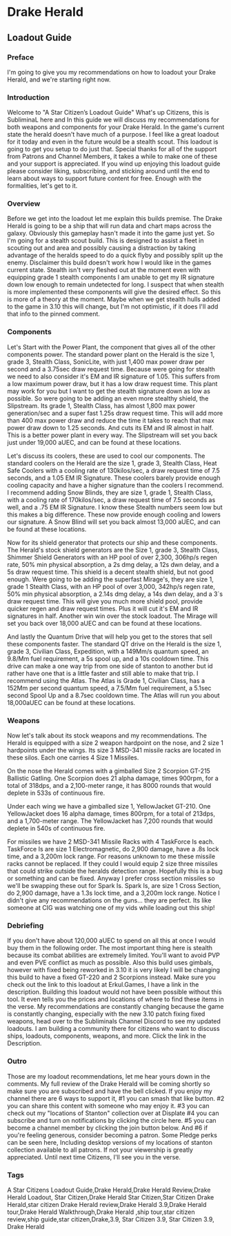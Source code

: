 # Drake Herald
## Loadout Guide

### Preface
I'm going to give you my recommendations on how to loadout your Drake Herald, and we're starting right now.

### Introduction
Welcome to "A Star Citizen’s Loadout Guide" What's up Citizens, this is SubliminaL here and In this guide we will discuss my recommendations for both weapons and components for your Drake Herald. In the game's current state the herald doesn't have much of a purpose. I feel like a great loadout for it today and even in the future would be a stealth scout. This loadout is going to get you setup to do just that. Special thanks for all of the support from Patrons and Channel Members, it takes a while to make one of these and your support is appreciated. If you wind up enjoying this loadout guide please consider liking, subscribing, and sticking around until the end to learn about ways to support future content for free. Enough with the formalities, let's get to it.

### Overview
Before we get into the loadout let me explain this builds premise. The Drake Herald is going to be a ship that will run data and chart maps across the galaxy. Obviously this gameplay hasn't made it into the game just yet. So I'm going for a stealth scout build. This is designed to assist a fleet in scouting out and area and possibly causing a distraction by  taking advantage of the heralds speed to do a quick flyby and possibly split up the enemy. Disclaimer this build doesn't work how I would like in the games current state. Stealth isn't very fleshed out at the moment even with equipping grade 1 stealth components I am unable to get my IR signature down low enough to remain undetected for long. I suspect that when stealth is more implemented these components will give the desired effect. So this is more of a theory at the moment. Maybe when we get stealth hulls added to the game in 3.10 this will change, but I'm not optimistic, if it does I'll add that info to the pinned comment.

[comment]: <> (These recommendations are just that, my recommendations, and are not the best for every situation. If you agree or disagree let me know in the comments, or share your loadout over in the Subliminal's Channel discord. Stealth will not be factored into this build.)

### Components
Let's Start with the Power Plant, the component that gives all of the other components power. The standard power plant on the Herald is the size 1, grade 3, Stealth Class, SonicLite, with just 1,400 max power draw per second and a 3.75sec draw request time. Because were going for stealth we need to also consider it's EM and IR signature of 1.05. This suffers from a low maximum power draw, but it has a low draw request time. This plant may work for you but I want to get the stealth signature down as low as possible. So were going to be adding an even more stealthy shield, the Slipstream. Its grade 1,  Stealth Class, has almost 1,800 max power generation/sec and a super fast 1.25s draw request time. This will add more than 400 max power draw and reduce the time it takes to reach that max power draw down to 1.25 seconds. And cuts its EM and IR almost in half. This is a better power plant in every way. The Slipstream will set you back just under 19,000 aUEC, and  can be found at these locations.

Let's discuss its coolers, these are used to cool our components. The standard coolers on the Herald are the size 1, grade 3, Stealth Class, Heat Safe Coolers with a cooling rate of 130kilos/sec, a draw request time of 7.5 seconds, and a 1.05 EM IR Signature. These coolers barely provide enough cooling capacity and have a higher signature than the coolers I recommend. I recommend adding Snow Blinds, they are size 1, grade 1, Stealth Class, with a cooling rate of 170kilos/sec, a draw request time of 7.5 seconds as well, and a .75 EM IR Signature. I know these Stealth numbers seem low but this makes a big difference. These now provide enough cooling and lowers our signature. A Snow Blind will set you back almost 13,000 aUEC, and can be found at these locations.

[comment]: <> (With doing some cooler testing for an upcoming components guide I've determined that if the coolers have enough capacity it doesn’t make a difference if you equip better ones or not. Stay tuned for that guide at a later date. I recommend keeping the Polars. If you want to do it anyway I recommend using 2 Zero Rushes. On paper the zero rushes have more than enough cooling and are the quickest at providing cooling.)

Now for its shield generator that protects our ship and these components. The Herald's stock shield generators are the Size 1, grade 3, Stealth Class, Shimmer Shield Generators with an HP pool of over 2,300, 306hp/s regen rate, 50% min physical absorption, a 2s dmg delay, a 12s dwn delay, and a 5s draw request time. This shield is a decent stealth shield, but not good enough. Were going to be adding the superfast Mirage's, they are size 1, grade 1 Stealth Class, with an HP pool of over 3,000, 342hp/s regen rate, 50% min physical absorption, a 2.14s dmg delay, a 14s dwn delay, and a 3`s draw request time. This will give you much more shield pool, provide quicker regen and draw request times. Plus it will cut it's EM and IR signatures in half. Another win win over the stock loadout. The Mirage will set you back over 18,000 aUEC and can be found at these locations.

And lastly the Quantum Drive that will help you get to the stores that sell these components faster. The standard QT drive on the Herald is the size 1, grade 3, Civilian Class, Expedition, with a 149Mm/s quantum speed, an 9.8/Mm fuel requirement, a 5s spool up, and a 10s cooldown time. This drive can make a one way trip from one side of stanton to another but id rather have one that is a little faster and still able to make that trip. I recommend using the Atlas. The Atlas is Grade 1, Civilian Class, has a 152Mm per second quantum speed, a 7.5/Mm fuel requirement, a 5.1sec second Spool Up and a 8.7sec cooldown time. The Atlas will run you about 18,000aUEC can be found at these locations.

### Weapons
Now let's talk about its stock weapons and my recommendations. The Herald is equipped with a size 2 weapon hardpoint on the nose, and 2 size 1 hardpoints under the wings. Its size 3 MSD-341 missile racks are located in these silos. Each one carries 4 Size 1 Missiles.

On the nose the Herald comes with a gimballed Size 2 Scorpion GT-215 Ballistic Gatling. One Scorpion does 21 alpha damage, times 900rpm, for a total of 318dps, and a 2,100-meter range, it has 8000 rounds that would deplete in 533s of continuous fire.

Under each wing we have a gimballed size 1, YellowJacket GT-210. One YellowJacket does 16 alpha damage, times 800rpm, for a total of 213dps, and a 1,700-meter range. The YellowJacket has 7,200 rounds that would deplete in 540s of continuous fire.

[comment]: <> (The Scorpion and Gimbal set will run you over 11,000aUEC each, and can be found at these locations. An honorable mention would be gimballed attrition 2s if you prefer energy.)

For missiles we have 2 MSD-341 Missile Racks with 4 TaskForce Is each. TaskForce Is are size 1 Electromagnetic, do 2,900 damage, have a .8s lock time, and a 3,200m lock range. For reasons unknown to me these missile racks cannot be replaced. If they could I would equip 2 size three missiles that could strike outside the heralds detection range. Hopefully this is a bug or something and can be fixed. Anyway I prefer cross section missiles so we'll be swapping these out for Spark Is. Spark Is, are size 1 Cross Section, do 2,900 damage, have a 1.3s lock time, and a 3,200m lock range. Notice I didn't give any recommendations on the guns... they are perfect. Its like someone at CIG was watching one of my vids while loading out this ship!

### Debriefing
If you don't have about 120,000 aUEC to spend on all this at once I would buy them in the following order. The most important thing here is stealth because its combat abilities are extremely limited. You'll want to avoid PVP and even PVE conflict as much as possible. Also this build uses gimbals, however with fixed being reworked in 3.10 it is very likely I will be changing this build to have a fixed GT-220 and 2 Scorpions instead.
Make sure you check out the link to this loadout at Erkul.Games, I have a link in the description. Building this loadout would not have been possible without this tool. It even tells you the prices and locations of where to find these items in the verse. My recommendations are constantly changing because the game is constantly changing, especially with the new 3.10 patch fixing fixed weapons, head over to the Subliminals Channel Discord to see my updated loadouts. I am building a community there for citizens who want to discuss ships, loadouts, components, weapons, and more. Click the link in the Description.

### Outro
Those are my loadout recommendations, let me hear yours down in the comments. My full review of the Drake Herald will be coming shortly so make sure you are subscribed and have the bell clicked. If you enjoy my channel there are 6 ways to support it, #1 you can smash that like button. #2 you can share this content with someone who may enjoy it. #3 you can check out my "locations of Stanton" collection over at Displate #4 you can subscribe and turn on notifications by clicking the circle here. #5 you can become a channel member by clicking the join button below. And #6 if you're feeling generous, consider becoming a patron. Some Pledge perks can be seen here, Including desktop versions of my locations of stanton collection available to all patrons. If not your viewership is greatly appreciated. Until next time Citizens, I'll see you in the verse.

### Tags
A Star Citizens Loadout Guide,Drake Herald,Drake Herald Review,Drake Herald Loadout, Star Citizen,Drake Herald Star Citizen,Star Citizen Drake Herald,star citizen Drake Herald review,Drake Herald 3.9,Drake Herald tour,Drake Herald Walkthrough,Drake Herald ,ship tour,star citizen review,ship guide,star citizen,Drake,3.9, Star Citizen 3.9, Star Citizen 3.9, Drake Herald
